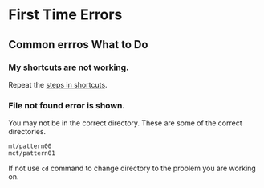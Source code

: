 First Time Errors
=================

Common errros What to Do
------------------------

### My shortcuts are not working.
Repeat the [steps in shortcuts](../shortcuts/).


### File not found error is shown.
You may not be in the correct directory. These are some of the correct directories.

    mt/pattern00
    mct/pattern01

If not use `cd` command to change directory to the problem you are working on.